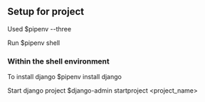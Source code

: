 ## Setup for project

Used $pipenv --three

Run $pipenv shell

### Within the shell environment
To install django $pipenv install django

Start django project $django-admin startproject <project_name>



